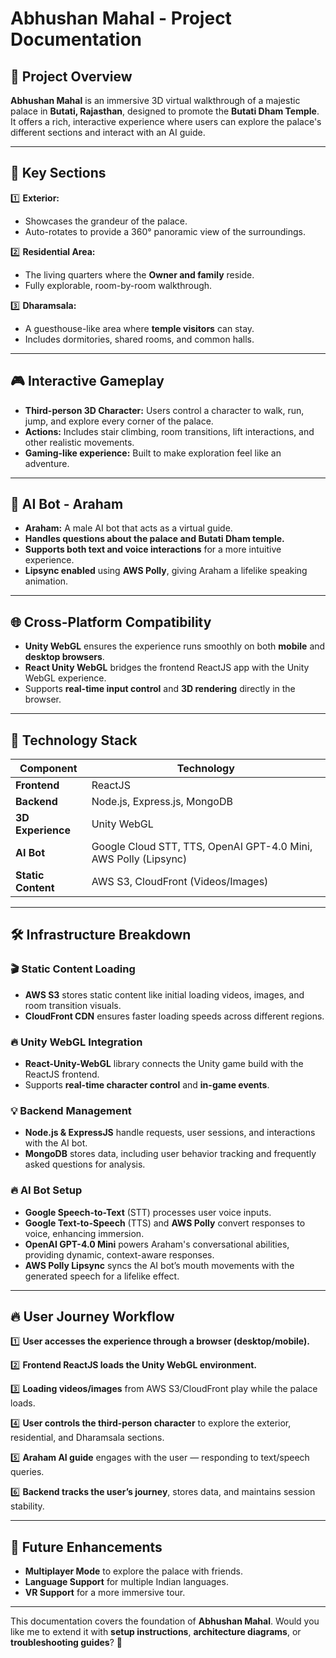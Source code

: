 # Abhushan Mahal - Project Documentation

## 🎯 Project Overview

**Abhushan Mahal** is an immersive 3D virtual walkthrough of a majestic palace in **Butati, Rajasthan**, designed to promote the **Butati Dham Temple**. It offers a rich, interactive experience where users can explore the palace's different sections and interact with an AI guide.

---

## 🏰 Key Sections

1️⃣ **Exterior:**

- Showcases the grandeur of the palace.
- Auto-rotates to provide a 360° panoramic view of the surroundings.

2️⃣ **Residential Area:**

- The living quarters where the **Owner and family** reside.
- Fully explorable, room-by-room walkthrough.

3️⃣ **Dharamsala:**

- A guesthouse-like area where **temple visitors** can stay.
- Includes dormitories, shared rooms, and common halls.

---

## 🎮 Interactive Gameplay

- **Third-person 3D Character:** Users control a character to walk, run, jump, and explore every corner of the palace.
- **Actions:** Includes stair climbing, room transitions, lift interactions, and other realistic movements.
- **Gaming-like experience:** Built to make exploration feel like an adventure.

---

## 🧠 AI Bot - Araham

- **Araham:** A male AI bot that acts as a virtual guide.
- **Handles questions about the palace and Butati Dham temple.**
- **Supports both text and voice interactions** for a more intuitive experience.
- **Lipsync enabled** using **AWS Polly**, giving Araham a lifelike speaking animation.

---

## 🌐 Cross-Platform Compatibility

- **Unity WebGL** ensures the experience runs smoothly on both **mobile** and **desktop browsers**.
- **React Unity WebGL** bridges the frontend ReactJS app with the Unity WebGL experience.
- Supports **real-time input control** and **3D rendering** directly in the browser.

---

## 🔧 Technology Stack

| Component          | Technology                                                      |
| ------------------ | --------------------------------------------------------------- |
| **Frontend**       | ReactJS                                                         |
| **Backend**        | Node.js, Express.js, MongoDB                                    |
| **3D Experience**  | Unity WebGL                                                     |
| **AI Bot**         | Google Cloud STT, TTS, OpenAI GPT-4.0 Mini, AWS Polly (Lipsync) |
| **Static Content** | AWS S3, CloudFront (Videos/Images)                              |

---

## 🛠️ Infrastructure Breakdown

### 🎬 Static Content Loading

- **AWS S3** stores static content like initial loading videos, images, and room transition visuals.
- **CloudFront CDN** ensures faster loading speeds across different regions.

### 🔥 Unity WebGL Integration

- **React-Unity-WebGL** library connects the Unity game build with the ReactJS frontend.
- Supports **real-time character control** and **in-game events**.

### 💡 Backend Management

- **Node.js & ExpressJS** handle requests, user sessions, and interactions with the AI bot.
- **MongoDB** stores data, including user behavior tracking and frequently asked questions for analysis.

### 🔥 AI Bot Setup

- **Google Speech-to-Text** (STT) processes user voice inputs.
- **Google Text-to-Speech** (TTS) and **AWS Polly** convert responses to voice, enhancing immersion.
- **OpenAI GPT-4.0 Mini** powers Araham's conversational abilities, providing dynamic, context-aware responses.
- **AWS Polly Lipsync** syncs the AI bot’s mouth movements with the generated speech for a lifelike effect.

---

## 🔥 User Journey Workflow

1️⃣ **User accesses the experience through a browser (desktop/mobile).**

2️⃣ **Frontend ReactJS loads the Unity WebGL environment.**

3️⃣ **Loading videos/images** from AWS S3/CloudFront play while the palace loads.

4️⃣ **User controls the third-person character** to explore the exterior, residential, and Dharamsala sections.

5️⃣ **Araham AI guide** engages with the user — responding to text/speech queries.

6️⃣ **Backend tracks the user’s journey**, stores data, and maintains session stability.

---

## 🚀 Future Enhancements

- **Multiplayer Mode** to explore the palace with friends.
- **Language Support** for multiple Indian languages.
- **VR Support** for a more immersive tour.

---

This documentation covers the foundation of **Abhushan Mahal**. Would you like me to extend it with **setup instructions**, **architecture diagrams**, or **troubleshooting guides**? 🚀
